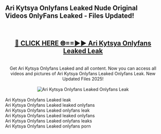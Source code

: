 <h2>Ari Kytsya Onlyfans Leaked Nude Original Videos 0nlyFans Leaked - Files Updated! </h2>
<br>
<div align="center">
<h2><a href="https://213.232.235.80/live/video.php?q=ari-kytsya-onlyfans-leaked" rel="nofollow">🔴 CLICK HERE 🌐==►► Ari Kytsya Onlyfans Leaked Leak</a></h2>
<br>
Get Ari Kytsya Onlyfans Leaked and all content. Now you can access all videos and pictures of Ari Kytsya Onlyfans Leaked Onlyfans Leak. New Updated Files 2025!
<br>
<br>
<a href="https://213.232.235.80/live/video.php?q=ari-kytsya-onlyfans-leaked" rel="nofollow" data-target="animated-image.originalLink"><img src="https://i.imgur.com/1EjSzPs.png" alt="Ari Kytsya Onlyfans Leaked Onlyfans Leak" style="max-width: 100%; display: inline-block;" data-target="animated-image.originalImage"></a>
</div>
<br>
Ari Kytsya Onlyfans Leaked leak<br>
Ari Kytsya Onlyfans Leaked leaked onlyfans<br>
Ari Kytsya Onlyfans Leaked onlyfans leak<br>
Ari Kytsya Onlyfans Leaked leaked onlyfans<br>
Ari Kytsya Onlyfans Leaked onlyfans leaks<br>
Ari Kytsya Onlyfans Leaked onlyfans porn
